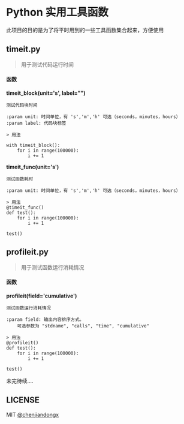 # Python 实用工具函数

此项目的目的是为了将平时用到的一些工具函数集合起来，方便使用

## timeit.py
> 用于测试代码运行时间

#### 函数

**timeit_block(unit='s', label="")**
```
测试代码块时间

:param unit: 时间单位，有 's','m','h' 可选（seconds，minutes，hours）
:param label: 代码块标签

> 用法

with timeit_block():
    for i in range(100000):
        i += 1
```

**timeit_func(unit='s')**
```
测试函数耗时

:param unit: 时间单位，有 's','m','h' 可选（seconds，minutes，hours）

> 用法
@timeit_func()
def test():
    for i in range(100000):
        i += 1

test()
```


## profileit.py
> 用于测试函数运行消耗情况

#### 函数

**profileit(field='cumulative')**
```
测试函数运行消耗情况

:param field: 输出内容排序方式。
    可选参数为 "stdname", "calls", "time", "cumulative"

> 用法
@profileit()
def test():
    for i in range(100000):
        i += 1

test()
```



未完待续....

## LICENSE

MIT [@chenjiandongx](https://github.com/chenjiandongx)
